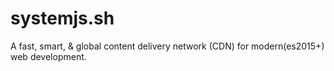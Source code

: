 # systemjs.sh
A fast, smart, &amp; global content delivery network (CDN) for modern(es2015+) web development.
